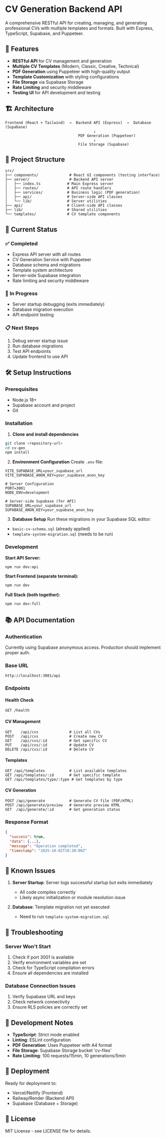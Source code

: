 # CV Generation Backend API

A comprehensive RESTful API for creating, managing, and generating professional CVs with multiple templates and formats. Built with Express, TypeScript, Supabase, and Puppeteer.

## 🚀 Features

- **RESTful API** for CV management and generation
- **Multiple CV Templates** (Modern, Classic, Creative, Technical)
- **PDF Generation** using Puppeteer with high-quality output
- **Template Customization** with styling configurations
- **File Storage** via Supabase Storage
- **Rate Limiting** and security middleware
- **Testing UI** for API development and testing

## 🏗️ Architecture

```
Frontend (React + Tailwind)  →  Backend API (Express)  →  Database (Supabase)
                                        ↓
                                 PDF Generation (Puppeteer)
                                        ↓
                                 File Storage (Supabase)
```

## 📁 Project Structure

```
src/
├── components/              # React UI components (testing interface)
├── server/                  # Backend API server
│   ├── index.ts            # Main Express server
│   ├── routes/             # API route handlers
│   ├── services/           # Business logic (PDF generation)
│   ├── api/                # Server-side API classes
│   └── lib/                # Server utilities
├── api/                    # Client-side API classes
├── lib/                    # Shared utilities
└── templates/              # CV template components
```

## 🚦 Current Status

### ✅ Completed
- Express API server with all routes
- CV Generation Service with Puppeteer
- Database schema and migrations
- Template system architecture
- Server-side Supabase integration
- Rate limiting and security middleware

### 🔧 In Progress
- Server startup debugging (exits immediately)
- Database migration execution
- API endpoint testing

### 📋 Next Steps
1. Debug server startup issue
2. Run database migrations
3. Test API endpoints
4. Update frontend to use API

## 🛠️ Setup Instructions

### Prerequisites
- Node.js 18+
- Supabase account and project
- Git

### Installation

1. **Clone and install dependencies**
```bash
git clone <repository-url>
cd cv-gen
npm install
```

2. **Environment Configuration**
Create `.env` file:
```env
VITE_SUPABASE_URL=your_supabase_url
VITE_SUPABASE_ANON_KEY=your_supabase_anon_key

# Server Configuration
PORT=3001
NODE_ENV=development

# Server-side Supabase (for API)
SUPABASE_URL=your_supabase_url
SUPABASE_ANON_KEY=your_supabase_anon_key
```

3. **Database Setup**
Run these migrations in your Supabase SQL editor:
- `basic-cv-schema.sql` (already applied)
- `template-system-migration.sql` (needs to be run)

### Development

**Start API Server:**
```bash
npm run dev:api
```

**Start Frontend (separate terminal):**
```bash
npm run dev
```

**Full Stack (both together):**
```bash
npm run dev:full
```

## 📚 API Documentation

### Authentication
Currently using Supabase anonymous access. Production should implement proper auth.

### Base URL
```
http://localhost:3001/api
```

### Endpoints

#### Health Check
```http
GET /health
```

#### CV Management
```http
GET    /api/cvs              # List all CVs
POST   /api/cvs              # Create new CV
GET    /api/cvs/:id          # Get specific CV
PUT    /api/cvs/:id          # Update CV
DELETE /api/cvs/:id          # Delete CV
```

#### Templates
```http
GET /api/templates           # List available templates
GET /api/templates/:id       # Get specific template
GET /api/templates/type/:type # Get templates by type
```

#### CV Generation
```http
POST /api/generate           # Generate CV file (PDF/HTML)
POST /api/generate/preview   # Generate preview HTML
GET  /api/generate/:id       # Get generation status
```

### Response Format
```json
{
  "success": true,
  "data": {...},
  "message": "Operation completed",
  "timestamp": "2025-10-02T10:30:00Z"
}
```

## 🐛 Known Issues

1. **Server Startup**: Server logs successful startup but exits immediately
   - All code compiles correctly
   - Likely async initialization or module resolution issue

2. **Database**: Template migration not yet executed
   - Need to run `template-system-migration.sql`

## 🔧 Troubleshooting

### Server Won't Start
1. Check if port 3001 is available
2. Verify environment variables are set
3. Check for TypeScript compilation errors
4. Ensure all dependencies are installed

### Database Connection Issues
1. Verify Supabase URL and keys
2. Check network connectivity
3. Ensure RLS policies are correctly set

## 📝 Development Notes

- **TypeScript**: Strict mode enabled
- **Linting**: ESLint configuration
- **PDF Generation**: Uses Puppeteer with A4 format
- **File Storage**: Supabase Storage bucket 'cv-files'
- **Rate Limiting**: 100 requests/15min, 10 generations/5min

## 🚀 Deployment

Ready for deployment to:
- Vercel/Netlify (Frontend)
- Railway/Render (Backend API)
- Supabase (Database + Storage)

## 📄 License

MIT License - see LICENSE file for details.